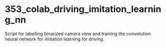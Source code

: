 # 353_colab_driving_imitation_learning_nn
Script for labelling binarized camera view and training the convolution neural network for imitation learning for driving.
